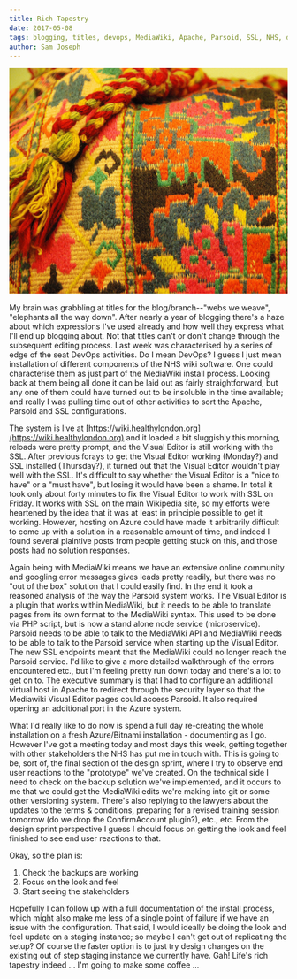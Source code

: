 ```yaml
---
title: Rich Tapestry
date: 2017-05-08
tags: blogging, titles, devops, MediaWiki, Apache, Parsoid, SSL, NHS, design sprint, prototype, training
author: Sam Joseph
---
```


![rich_tapestry](/images/rich_tapestry.jpg)

My brain was grabbling at titles for the blog/branch--"webs we weave", "elephants all the way down".  After nearly a year of blogging there's a haze about which expressions I've used already and how well they express what I'll end up blogging about.  Not that titles can't or don't change through the subsequent editing process.  Last week was characterised by a series of edge of the seat DevOps activities.  Do I mean DevOps?  I guess I just mean installation of different components of the NHS wiki software.  One could characterise them as just part of the MediaWiki install process.  Looking back at them being all done it can be laid out as fairly straightforward, but any one of them could have turned out to be insoluble in the time available; and really I was pulling time out of other activities to sort the Apache, Parsoid and SSL configurations.

The system is live at [https://wiki.healthylondon.org](https://wiki.healthylondon.org) and it loaded a bit sluggishly this morning, reloads were pretty prompt, and the Visual Editor is still working with the SSL.  After previous forays to get the Visual Editor working (Monday?) and SSL installed (Thursday?), it turned out that the Visual Editor wouldn't play well with the SSL.  It's difficult to say whether the Visual Editor is a "nice to have" or a "must have", but losing it would have been a shame.  In total it took only about forty minutes to fix the Visual Editor to work with SSL on Friday.  It works with SSL on the main Wikipedia site, so my efforts were heartened by the idea that it was at least in principle possible to get it working.  However, hosting on Azure could have made it arbitrarily difficult to come up with a solution in a reasonable amount of time, and indeed I found several plaintive posts from people getting stuck on this, and those posts had no solution responses.

Again being with MediaWiki means we have an extensive online community and googling error messages gives leads pretty readily, but there was no "out of the box" solution that I could easily find.  In the end it took a reasoned analysis of the way the Parsoid system works.  The Visual Editor is a plugin that works within MediaWiki, but it needs to be able to translate pages from its own format to the MediaWiki syntax.  This used to be done via PHP script, but is now a stand alone node service (microservice).  Parsoid needs to be able to talk to the MediaWiki API and MediaWiki needs to be able to talk to the Parsoid service when starting up the Visual Editor.  The new SSL endpoints meant that the MediaWiki could no longer reach the Parsoid service.  I'd like to give a more detailed walkthrough of the errors encountered etc., but I'm feeling pretty run down today and there's a lot to get on to.  The executive summary is that I had to configure an additional virtual host in Apache to redirect through the security layer so that the Mediawiki Visual Editor pages could access Parsoid.  It also required opening an additional port in the Azure system.

What I'd really like to do now is spend a full day re-creating the whole installation on a fresh Azure/Bitnami installation - documenting as I go.  However I've got a meeting today and most days this week, getting together with other stakeholders the NHS has put me in touch with.  This is going to be, sort of, the final section of the design sprint, where I try to observe end user reactions to the "prototype" we've created.  On the technical side I need to check on the backup solution we've implemented, and it occurs to me that we could get the MediaWiki edits we're making into git or some other versioning system.  There's also replying to the lawyers about the updates to the terms & conditions, preparing for a revised training session tomorrow (do we drop the ConfirmAccount plugin?), etc., etc.  From the design sprint perspective I guess I should focus on getting the look and feel finished to see end user reactions to that.

Okay, so the plan is:

1. Check the backups are working  
2. Focus on the look and feel  
3. Start seeing the stakeholders  

Hopefully I can follow up with a full documentation of the install process, which might also make me less of a single point of failure if we have an issue with the configuration.  That said, I would ideally be doing the look and feel update on a staging instance; so maybe I can't get out of replicating the setup?  Of course the faster option is to just try design changes on the existing out of step staging instance we currently have.  Gah!  Life's rich tapestry indeed ... I'm going to make some coffee ...
